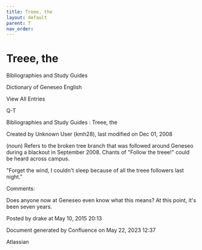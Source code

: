 ```yaml
---
title: Treee, the
layout: default
parent: T
nav_order:
---
```


# Treee, the

Bibliographies and Study Guides

Dictionary of Geneseo English

View All Entries

Q-T

Bibliographies and Study Guides : Treee, the

Created by  Unknown User (kmh28), last modified on Dec 01, 2008

(noun) Refers to the broken tree branch that was followed around Geneseo during a blackout in September 2008. Chants of &quot;Follow the treee!&quot; could be heard across campus.

&quot;Forget the wind, I couldn't sleep because of all the treee followers last night.&quot; 

Comments:

Does anyone now at Geneseo even know what this means? At this point, it's been seven years.

Posted by drake at May 10, 2015 20:13

Document generated by Confluence on May 22, 2023 12:37

Atlassian
